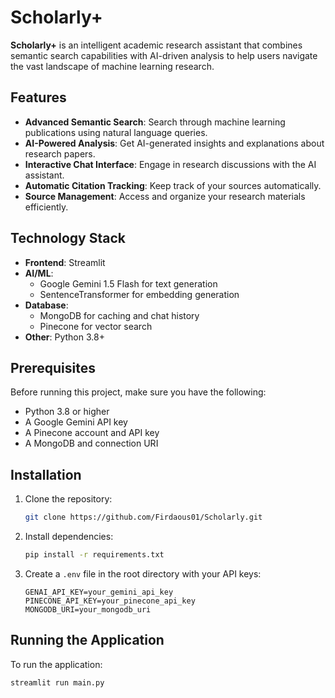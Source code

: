 # Scholarly+

**Scholarly+** is an intelligent academic research assistant that combines semantic search capabilities with AI-driven analysis to help users navigate the vast landscape of machine learning research.

## Features

- **Advanced Semantic Search**: Search through machine learning publications using natural language queries.
- **AI-Powered Analysis**: Get AI-generated insights and explanations about research papers.
- **Interactive Chat Interface**: Engage in research discussions with the AI assistant.
- **Automatic Citation Tracking**: Keep track of your sources automatically.
- **Source Management**: Access and organize your research materials efficiently.

## Technology Stack

- **Frontend**: Streamlit
- **AI/ML**:
  - Google Gemini 1.5 Flash for text generation
  - SentenceTransformer for embedding generation
- **Database**:
  - MongoDB for caching and chat history
  - Pinecone for vector search
- **Other**: Python 3.8+

## Prerequisites

Before running this project, make sure you have the following:

- Python 3.8 or higher
- A Google Gemini API key
- A Pinecone account and API key
- A MongoDB and connection URI

## Installation

1. Clone the repository:

   ```bash
   git clone https://github.com/Firdaous01/Scholarly.git

2. Install dependencies:

   ```bash
   pip install -r requirements.txt
3. Create a `.env` file in the root directory with your API keys:

   ```env
   GENAI_API_KEY=your_gemini_api_key
   PINECONE_API_KEY=your_pinecone_api_key
   MONGODB_URI=your_mongodb_uri

## Running the Application

To run the application:

```bash
streamlit run main.py
